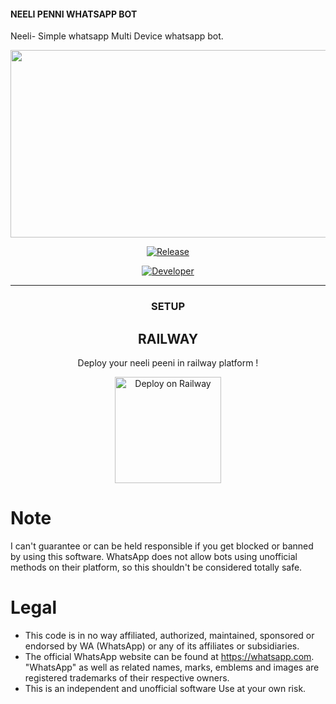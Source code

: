 #### NEELI PENNI WHATSAPP BOT
Neeli- Simple whatsapp Multi Device whatsapp bot.
<div align="center">
  <img border-radius: 30px src="https://i.imgur.com/MBILuts.jpeg" width="1000" height="300"/>
<p align="center">
  <a href="https://github.com/Luciferhere2"><img title="Release" src="https://img.shields.io/badge/Release-Testing%20Stage-cyan.svg?style=for-the-badge&logo=appveyor" /></a>
</p>

<p align="center">
  <a href="https://github.com/Luciferhere2"><img title="Developer" src="https://img.shields.io/badge/Author-Kiran%20Ser-blue.svg?style=for-the-badge&logo=github" /></a>
<br />

***

### SETUP

## RAILWAY
Deploy your neeli peeni in railway platform !
<p align="center">
<a href="set akkam mwone w8 akk👼🏻"><img src="https://railway.app/button.svg" alt="Deploy on Railway" width="170px"></a>
</p>



<div align="left">

# Note

I can't guarantee or can be held responsible if you get blocked or banned by using this software. WhatsApp does not allow bots using unofficial methods on their platform, so this shouldn't be considered totally safe. 

# Legal

-   This code is in no way affiliated, authorized, maintained, sponsored or endorsed by WA (WhatsApp) or any of its affiliates or subsidiaries.
-   The official WhatsApp website can be found at https://whatsapp.com. "WhatsApp" as well as related names, marks, emblems and images are registered trademarks of their respective owners.
-   This is an independent and unofficial software Use at your own risk.
